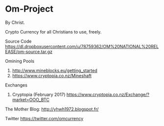 # Om-Project

By Christ.

Crypto Currency for all Christians to use, freely.

Source Code
https://dl.dropboxusercontent.com/u/78759362/OM%20NATIONAL%20RELEASE/om-source.tar.gz

Omining Pools
1. http://www.mineblocks.eu/getting_started
2. https://www.cryptopia.co.nz/Mineshaft

Exchanges
1. Cryptopia (February 2017)
https://www.cryptopia.co.nz/Exchange/?market=OOO_BTC

The Mother Blog:
http://yhwh1972.blogspot.fr/

Twitter
https://twitter.com/omcurrency
